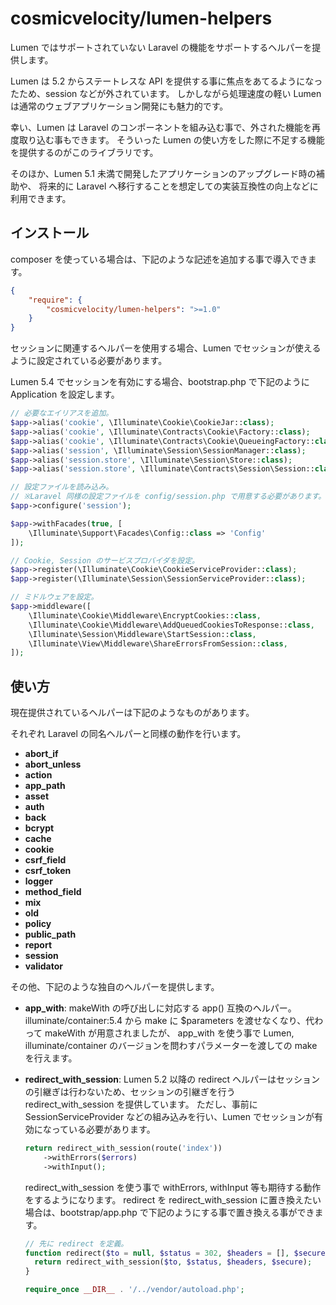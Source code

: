 # cosmicvelocity/lumen-helpers
Lumen ではサポートされていない Laravel の機能をサポートするヘルパーを提供します。

Lumen は 5.2 からステートレスな API を提供する事に焦点をあてるようになったため、session などが外されています。
しかしながら処理速度の軽い Lumen は通常のウェブアプリケーション開発にも魅力的です。

幸い、Lumen は Laravel のコンポーネントを組み込む事で、外された機能を再度取り込む事もできます。
そういった Lumen の使い方をした際に不足する機能を提供するのがこのライブラリです。

そのほか、Lumen 5.1 未満で開発したアプリケーションのアップグレード時の補助や、
将来的に Laravel へ移行することを想定しての実装互換性の向上などに利用できます。

## インストール
composer を使っている場合は、下記のような記述を追加する事で導入できます。

```json
{
    "require": {
        "cosmicvelocity/lumen-helpers": ">=1.0"
    }
}
```

セッションに関連するヘルパーを使用する場合、Lumen でセッションが使えるように設定されている必要があります。

Lumen 5.4 でセッションを有効にする場合、bootstrap.php で下記のように Application を設定します。
  
```php
// 必要なエイリアスを追加。
$app->alias('cookie', \Illuminate\Cookie\CookieJar::class);
$app->alias('cookie', \Illuminate\Contracts\Cookie\Factory::class);
$app->alias('cookie', \Illuminate\Contracts\Cookie\QueueingFactory::class);
$app->alias('session', \Illuminate\Session\SessionManager::class);
$app->alias('session.store', \Illuminate\Session\Store::class);
$app->alias('session.store', \Illuminate\Contracts\Session\Session::class);

// 設定ファイルを読み込み。
// ※Laravel 同様の設定ファイルを config/session.php で用意する必要があります。
$app->configure('session');

$app->withFacades(true, [
    \Illuminate\Support\Facades\Config::class => 'Config'
]);

// Cookie, Session のサービスプロバイダを設定。
$app->register(\Illuminate\Cookie\CookieServiceProvider::class);
$app->register(\Illuminate\Session\SessionServiceProvider::class);

// ミドルウェアを設定。
$app->middleware([
    \Illuminate\Cookie\Middleware\EncryptCookies::class,
    \Illuminate\Cookie\Middleware\AddQueuedCookiesToResponse::class,
    \Illuminate\Session\Middleware\StartSession::class,
    \Illuminate\View\Middleware\ShareErrorsFromSession::class,
]);
```

## 使い方
現在提供されているヘルパーは下記のようなものがあります。

それぞれ Laravel の同名ヘルパーと同様の動作を行います。

- **abort_if**
- **abort_unless**
- **action**
- **app_path**
- **asset**
- **auth**
- **back**
- **bcrypt**
- **cache**
- **cookie**
- **csrf_field**
- **csrf_token**
- **logger**
- **method_field**
- **mix**
- **old**
- **policy**
- **public_path**
- **report**
- **session**
- **validator**

その他、下記のような独自のヘルパーを提供します。

- **app_with**:
    makeWith の呼び出しに対応する app() 互換のヘルパー。
    illuminate/container:5.4 から make に $parameters を渡せなくなり、代わって makeWith が用意されましたが、
    app_with を使う事で Lumen, illuminate/container のバージョンを問わすパラメーターを渡しての make を行えます。

- **redirect_with_session**:
    Lumen 5.2 以降の redirect ヘルパーはセッションの引継ぎは行わないため、セッションの引継ぎを行う redirect_with_session を提供しています。
    ただし、事前に SessionServiceProvider などの組み込みを行い、Lumen でセッションが有効になっている必要があります。

    ```php
    return redirect_with_session(route('index'))
        ->withErrors($errors)
        ->withInput();
    ```

    redirect_with_session を使う事で withErrors, withInput 等も期待する動作をするようになります。
    redirect を redirect_with_session に置き換えたい場合は、bootstrap/app.php で下記のようにする事で置き換える事ができます。
    
    ```php
    // 先に redirect を定義。
    function redirect($to = null, $status = 302, $headers = [], $secure = null) {
      return redirect_with_session($to, $status, $headers, $secure);
    }
  
    require_once __DIR__ . '/../vendor/autoload.php';
    ```
